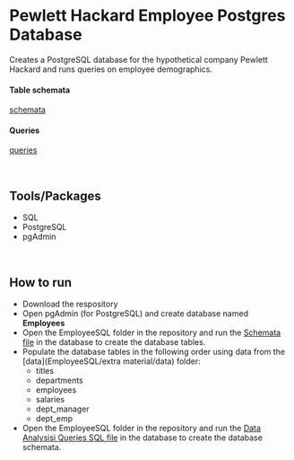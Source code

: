 # Pewlett Hackard Employee Postgres Database
Creates a PostgreSQL database for the hypothetical company Pewlett Hackard and runs queries on employee demographics.

#### Table schemata
[schemata](images/schemata.PNG)

#### Queries
[queries](images/queries.PNG)

<br>

## Tools/Packages
- SQL
- PostgreSQL
- pgAdmin

<br>

## How to run
- Download the respository
- Open pgAdmin (for PostgreSQL) and create database named **Employees**
- Open the EmployeeSQL folder in the repository and run the [Schemata file](EmployeeSQL/Schemata.SQL) in the database to create the database tables.
- Populate the database tables in the following order using data from the [data](EmployeeSQL/extra material/data) folder:
  - titles
  - departments
  - employees
  - salaries
  - dept_manager
  - dept_emp
- Open the EmployeeSQL folder in the repository and run the [Data Analysisi Queries SQL file](EmployeeSQL/Data-Analysis-Queries.SQL) in the database to create the database schemata.
